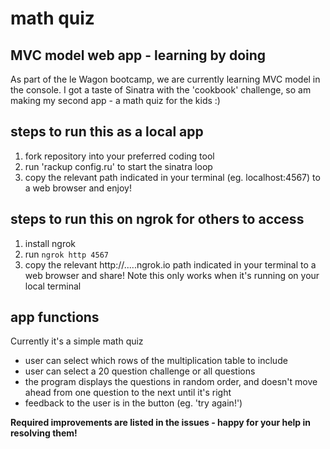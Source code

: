 # math quiz

## MVC model web app - learning by doing
As part of the le Wagon bootcamp, we are currently learning MVC model in the console. I got a taste of Sinatra with the 'cookbook' challenge, so am making my second app - a math quiz for the kids :)
## steps to run this as a local app
1. fork repository into your preferred coding tool
2. run 'rackup config.ru' to start the sinatra loop
3. copy the relevant path indicated in your terminal (eg. localhost:4567) to a web browser and enjoy!

## steps to run this on ngrok for others to access
1. install ngrok
2. run ```ngrok http 4567```
3. copy the relevant http://.....ngrok.io path indicated in your terminal to a web browser and share! Note this only works when it's running on your local terminal

## app functions
Currently it's a simple math quiz
* user can select which rows of the multiplication table to include
* user can select a 20 question challenge or all questions
* the program displays the questions in random order, and doesn't move ahead from one question to the next until it's right
* feedback to the user is in the button (eg. 'try again!')

**Required improvements are listed in the issues - happy for your help in resolving them!**

